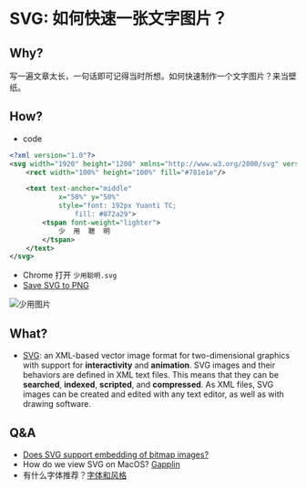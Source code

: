 # SVG: 如何快速一张文字图片？

## Why?

写一遍文章太长，一句话即可记得当时所想。如何快速制作一个文字图片？来当壁纸。

## How?


- code 

``` xml
<?xml version="1.0"?>
<svg width="1920" height="1200" xmlns="http://www.w3.org/2000/svg" version="1.1">
	<rect width="100%" height="100%" fill="#781e1e"/>

	<text text-anchor="middle"
			x="50%" y="50%"
			style="font: 192px Yuanti TC;
				fill: #872a29">
		<tspan font-weight="lighter">
			少  用  聰  明
		</tspan>
	</text>
</svg> 

```

- Chrome 打开 `少用聪明.svg`
- [Save SVG to PNG](https://gist.github.com/mbostock/6466603)

![少用图片](https://i.imgur.com/iIoeTj1.png)

## What?

- [SVG](https://www.wikiwand.com/en/Scalable_Vector_Graphics): an XML-based vector image format for two-dimensional graphics with support for **interactivity** and **animation**. SVG images and their behaviors are defined in XML text files. This means that they can be **searched**, **indexed**, **scripted**, and **compressed**. As XML files, SVG images can be created and edited with any text editor, as well as with drawing software.

## Q&A

- [Does SVG support embedding of bitmap images?](https://stackoverflow.com/questions/6249664/does-svg-support-embedding-of-bitmap-images)
- How do we view SVG on MacOS? [Gapplin](http://gapplin.wolfrosch.com/)
- 有什么字体推荐？[字体和风格](https://www.zhihu.com/question/20727176)
